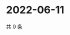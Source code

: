# 2022-06-11

共 0 条

<!-- BEGIN WEIBO -->
<!-- 最后更新时间 Sat Jun 11 2022 02:21:17 GMT+0800 (China Standard Time) -->

<!-- END WEIBO -->

